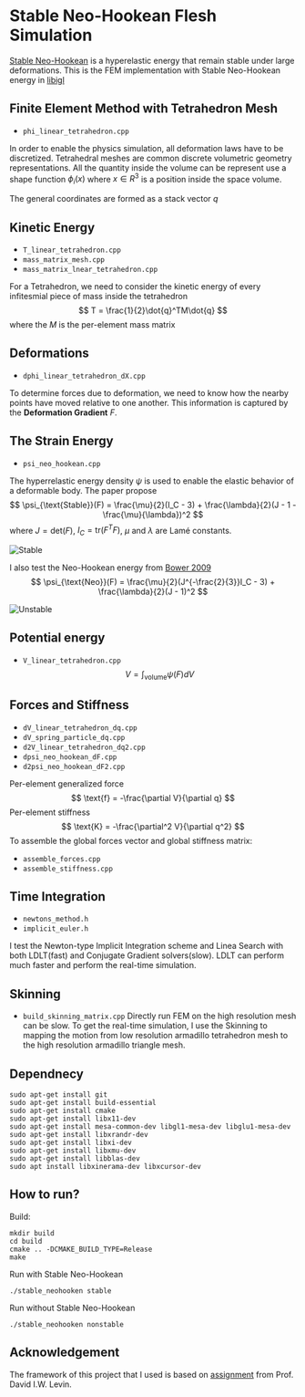 
# Stable Neo-Hookean Flesh Simulation
[Stable Neo-Hookean](https://graphics.pixar.com/library/StableElasticity/paper.pdf) is a hyperelastic energy that remain stable under large deformations. This is the FEM implementation with Stable Neo-Hookean energy in [libigl](https://libigl.github.io)

## Finite Element Method with Tetrahedron Mesh
 - `phi_linear_tetrahedron.cpp`
 
 In order to enable the physics simulation, all deformation laws have to be discretized. Tetrahedral meshes are common discrete volumetric geometry representations. All the quantity inside the volume can be represent use a shape function $\phi_i(x)$ where $x \in R^3$ is a position inside the space volume.

 The general coordinates are formed as a stack vector $q$

## Kinetic Energy
- `T_linear_tetrahedron.cpp`
- `mass_matrix_mesh.cpp`
- `mass_matrix_lnear_tetrahedron.cpp`

For a Tetrahedron, we need to consider the kinetic energy of every infitesmial piece of mass inside the tetrahedron
$$
T = \frac{1}{2}\dot{q}^TM\dot{q}
$$
where the $M$ is the per-element mass matrix

## Deformations
- `dphi_linear_tetrahedron_dX.cpp`

To determine forces due to deformation, we need to know how the nearby points have moved relative to one another. This information is captured by the **Deformation Gradient** $F$.


## The Strain Energy
- `psi_neo_hookean.cpp`

The hyperrelastic energy density $\psi$ is used to enable the elastic behavior of a deformable body. The paper propose  
$$
\psi_{\text{Stable}}(F) = \frac{\mu}{2}(I_C - 3) + \frac{\lambda}{2}(J - 1 - \frac{\mu}{\lambda})^2
$$
where $J=\text{det}(F)$, $I_C = \text{tr}(F^TF)$, $\mu$ and $\lambda$ are Lamé constants.


![Stable](./images/Stable-Neo.gif)

I also test the Neo-Hookean energy from [Bower 2009](http://solidmechanics.org/)
$$
\psi_{\text{Neo}}(F) = \frac{\mu}{2}(J^{-\frac{2}{3}}I_C - 3) + \frac{\lambda}{2}(J - 1)^2
$$

![Unstable](./images/Nonstable.gif)

## Potential energy
- `V_linear_tetrahedron.cpp`
$$
V = \int_{\text{volume}}\psi(F) dV
$$

## Forces and Stiffness
- `dV_linear_tetrahedron_dq.cpp`
- `dV_spring_particle_dq.cpp`
- `d2V_linear_tetrahedron_dq2.cpp`
- `dpsi_neo_hookean_dF.cpp`
- `d2psi_neo_hookean_dF2.cpp`

Per-element generalized force 
$$
\text{f} = -\frac{\partial V}{\partial q}
$$
Per-element stiffness
$$
\text{K} = -\frac{\partial^2 V}{\partial q^2}
$$
To assemble the global forces vector and global stiffness matrix:
- `assemble_forces.cpp`
- `assemble_stiffness.cpp`

## Time Integration
- `newtons_method.h`
- `implicit_euler.h`

I test the Newton-type Implicit Integration scheme and Linea Search with both LDLT(fast) and Conjugate Gradient solvers(slow). LDLT can perform much faster and perform the real-time simulation.

## Skinning
- `build_skinning_matrix.cpp`
Directly run FEM on the high resolution mesh can be slow. To get the real-time simulation, I use the Skinning to mapping the motion from low resolution armadillo tetrahedron mesh to the high resolution armadillo triangle mesh.


## Dependnecy 
```
sudo apt-get install git
sudo apt-get install build-essential
sudo apt-get install cmake
sudo apt-get install libx11-dev
sudo apt-get install mesa-common-dev libgl1-mesa-dev libglu1-mesa-dev
sudo apt-get install libxrandr-dev
sudo apt-get install libxi-dev
sudo apt-get install libxmu-dev
sudo apt-get install libblas-dev
sudo apt install libxinerama-dev libxcursor-dev
```

## How to run?
Build:
```
mkdir build
cd build
cmake .. -DCMAKE_BUILD_TYPE=Release
make
```
Run with Stable Neo-Hookean
```
./stable_neohooken stable
```
Run without Stable Neo-Hookean
```
./stable_neohooken nonstable
```

## Acknowledgement
The framework of this project that I used is based on [assignment](https://github.com/dilevin/CSC417-a3-finite-elements-3d) from Prof. David I.W. Levin.